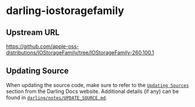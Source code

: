 #  darling-iostoragefamily

## Upstream URL

https://github.com/apple-oss-distributions/IOStorageFamily/tree/IOStorageFamily-260.100.1

## Updating Source

When updating the source code, make sure to refer to the [`Updating Sources`](https://docs.darlinghq.org/contributing/updating-sources/index.html#updating-sources) section from the Darling Docs website. Additional details (if any) can be found in [`darling/notes/UPDATE_SOURCE.md`](darling/notes/UPDATE_SOURCE.md).